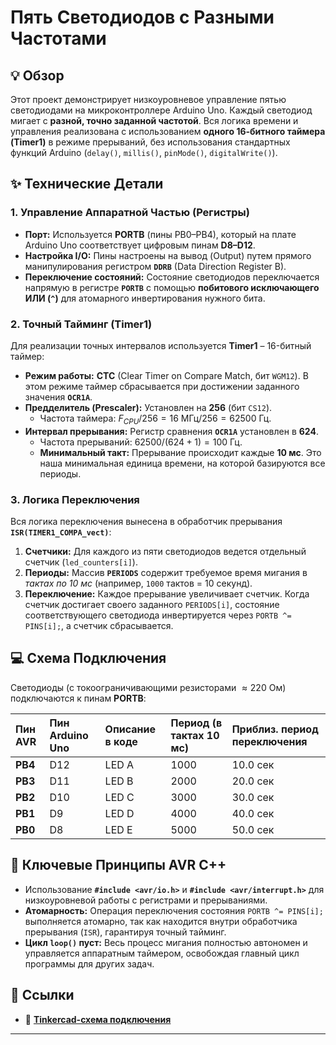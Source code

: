 # Пять Светодиодов с Разными Частотами

## 💡 Обзор
Этот проект демонстрирует низкоуровневое управление пятью светодиодами на микроконтроллере Arduino Uno. Каждый светодиод мигает с **разной, точно заданной частотой**. Вся логика времени и управления реализована с использованием **одного 16-битного таймера (Timer1)** в режиме прерываний, без использования стандартных функций Arduino (`delay()`, `millis()`, `pinMode()`, `digitalWrite()`).

## ✨ Технические Детали

### 1. Управление Аппаратной Частью (Регистры)

* **Порт:** Используется **PORTB** (пины PB0–PB4), который на плате Arduino Uno соответствует цифровым пинам **D8–D12**.
* **Настройка I/O:** Пины настроены на вывод (Output) путем прямого манипулирования регистром **`DDRB`** (Data Direction Register B).
* **Переключение состояний:** Состояние светодиодов переключается напрямую в регистре **`PORTB`** с помощью **побитового исключающего ИЛИ (`^`)** для атомарного инвертирования нужного бита.

### 2. Точный Тайминг (Timer1)

Для реализации точных интервалов используется **Timer1** – 16-битный таймер:

* **Режим работы:** **CTC** (Clear Timer on Compare Match, бит `WGM12`). В этом режиме таймер сбрасывается при достижении заданного значения **`OCR1A`**.
* **Предделитель (Prescaler):** Установлен на **256** (бит `CS12`).
    * Частота таймера: $F_{CPU} / 256 = 16\text{ МГц} / 256 = 62500\text{ Гц}$.
* **Интервал прерывания:** Регистр сравнения **`OCR1A`** установлен в **624**.
    * Частота прерываний: $62500 / (624 + 1) = 100\text{ Гц}$.
    * **Минимальный такт:** Прерывание происходит каждые **10 мс**. Это наша минимальная единица времени, на которой базируются все периоды.

### 3. Логика Переключения

Вся логика переключения вынесена в обработчик прерывания **`ISR(TIMER1_COMPA_vect)`**:

1.  **Счетчики:** Для каждого из пяти светодиодов ведется отдельный счетчик (`led_counters[i]`).
2.  **Периоды:** Массив **`PERIODS`** содержит требуемое время мигания в *тактах по 10 мс* (например, `1000` тактов = 10 секунд).
3.  **Переключение:** Каждое прерывание увеличивает счетчик. Когда счетчик достигает своего заданного `PERIODS[i]`, состояние соответствующего светодиода инвертируется через `PORTB ^= PINS[i];`, а счетчик сбрасывается.

## 💻 Схема Подключения

Светодиоды (с токоограничивающими резисторами $\approx 220\text{ Ом}$) подключаются к пинам **PORTB**:

| Пин AVR | Пин Arduino Uno | Описание в коде | Период (в тактах 10 мс) | Приблиз. период переключения |
| :------ | :-------------- | :-------------- | :--------------------- | :--------------------------- |
| **PB4** | D12 | LED A | 1000 | 10.0 сек |
| **PB3** | D11 | LED B | 2000 | 20.0 сек |
| **PB2** | D10 | LED C | 3000 | 30.0 сек |
| **PB1** | D9 | LED D | 4000 | 40.0 сек |
| **PB0** | D8 | LED E | 5000 | 50.0 сек |

## 🔑 Ключевые Принципы AVR C++

* Использование **`#include <avr/io.h>`** и **`#include <avr/interrupt.h>`** для низкоуровневой работы с регистрами и прерываниями.
* **Атомарность:** Операция переключения состояния `PORTB ^= PINS[i];` выполняется атомарно, так как находится внутри обработчика прерывания (`ISR`), гарантируя точный тайминг.
* **Цикл `loop()` пуст:** Весь процесс мигания полностью автономен и управляется аппаратным таймером, освобождая главный цикл программы для других задач.

## 🔗 Ссылки

* 🧰 **[Tinkercad-схема подключения](https://www.tinkercad.com/things/hIsimIXBaj1-ledcascade?sharecode=pz0Y-dADFJBDHdQd1IEdDpYpHGG9QNlxUHAc78M5zSg)**

---

